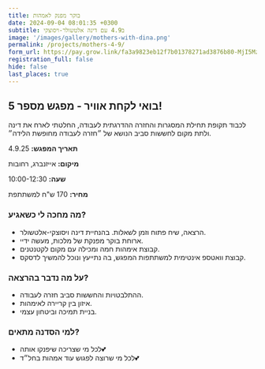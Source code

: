 ```yaml
---
title: בוקר מפנק לאמהות
date: 2024-09-04 08:01:35 +0300
subtitle: ב4.9 עם דינה אלטשולר-ויסוצקי
image: '/images/gallery/mothers-with-dina.png'
permalink: /projects/mothers-4-9/
form_url: https://pay.grow.link/fa3a9823eb12f7b01378271ad3876b80-MjI5Mzc1Ng
registration_full: false
hide: false
last_places: true
---
```


## בואי לקחת אוויר - מפגש מספר 5!

לכבוד תקופת תחילת המסגרות והחזרה ההדרגתית לעבודה, החלטתי לארח את דינה ולתת מקום לחששות סביב הנושא של ״חזרה לעבודה מחופשת הלידה״.

**תאריך המפגש:** 4.9.25 

**מיקום:** אייזנברג, רחובות  

**שעה:** 10:00-12:30 

**מחיר:** 170 ש"ח למשתתפת

### מה מחכה לי כשאגיע?

- הרצאה, שיח פתוח וזמן לשאלות. בהנחיית דינה ויסוצקי-אלטשולר.
- ארוחת בוקר מפנקת של מלכות, מעשה ידיי.
- קבוצת אימהות חמה ומכילה עם מקום לקטנטנים.
- קבוצת וואטספ אינטימית למשתתפות המפגש, בה נתייעץ ונוכל להמשיך לדסקס.

### על מה נדבר בהרצאה?

- ההתלבטויות והחששות סביב חזרה לעבודה.
- איזון בין קריירה לאימהות.
- בניית תמיכה וביטחון עצמי.

### למי הסדנה מתאים?

- לכל מי שצריכה שיפנקו אותה💕
- לכל מי שרוצה לפגוש עוד אמהות בחל״ד💕




